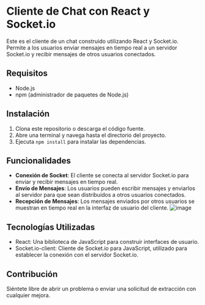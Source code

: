 # Cliente de Chat con React y Socket.io

Este es el cliente de un chat construido utilizando React y Socket.io. Permite a los usuarios enviar mensajes en tiempo real a un servidor Socket.io y recibir mensajes de otros usuarios conectados.

## Requisitos

- Node.js
- npm (administrador de paquetes de Node.js)

## Instalación

1. Clona este repositorio o descarga el código fuente.
2. Abre una terminal y navega hasta el directorio del proyecto.
3. Ejecuta `npm install` para instalar las dependencias.

## Funcionalidades

- **Conexión de Socket**: El cliente se conecta al servidor Socket.io para enviar y recibir mensajes en tiempo real.
- **Envío de Mensajes**: Los usuarios pueden escribir mensajes y enviarlos al servidor para que sean distribuidos a otros usuarios conectados.
- **Recepción de Mensajes**: Los mensajes enviados por otros usuarios se muestran en tiempo real en la interfaz de usuario del cliente.
![image](https://github.com/davismz09/react-express-socketio/assets/108368356/ece86236-b35e-42db-ba5b-74cd788042ec)

## Tecnologías Utilizadas

- React: Una biblioteca de JavaScript para construir interfaces de usuario.
- Socket.io-client: Cliente de Socket.io para JavaScript, utilizado para establecer la conexión con el servidor Socket.io.

## Contribución

Siéntete libre de abrir un problema o enviar una solicitud de extracción con cualquier mejora.
